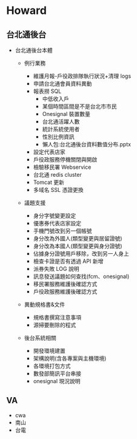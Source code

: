 # Howard

## 台北通後台

- 台北通後台本體

  - 例行業務

    - 維護月報-戶役政排隊執行狀況+清理 logs
    - 申請台北通會員資料異動
    - 報表撈 SQL
      - 中低收入戶
      - 某個時間區間是不是台北市市民
      - Onesignal 裝置數量
      - 台北通活躍人數
      - 統計系統使用者
      - 性別比例資訊
      - 懶人包:台北通後台資料數值分布.pptx
    - 設定代表店家
    - 戶役政服務停機關閉與開啟
    - 檢驗移民署 Webservice
    - 台北通 redis cluster
    - Tomcat 更新
    - 多域名 SSL 憑證更換

  - 議題支援

    - 身分字號變更設定
    - 優惠券代表店家設定
    - 手機門號改到另一個帳號
    - 身分改為外國人(類型變更與居留證號)
    - 身分改為本國人(類型變更與身分證號)
    - 佔據身分證號用戶移除，改到另一人身上
    - 檢查卡證是否有透過 API 新增
    - 派券失敗 LOG 說明
    - 訊息發送議題如何查找(fcm、onesignal)
    - 移民署服務維護後確認方式
    - 戶役政服務維護後確認方式

  - 異動規格書&文件
    - 規格書撰寫注意事項
    - 源掃要刪除的程式
  - 後台系統相關
    - 開發環境建置
    - 架構說明(含各專案與主機環境)
    - 各環境打包方式
    - 數發部簡訊平台串接
    - onesignal 現況說明

## VA

- cwa
- 南山
- 台電
